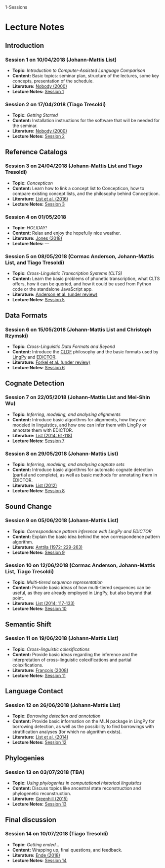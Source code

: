 1-Sessions

# Lecture Notes

## Introduction

### Session 1 on 10/04/2018 (Johann-Mattis List)
* **Topic:** *Introduction to Computer-Assisted Language Comparison*
* **Content:** Basic topics: seminar plan, structure of the lectures, some key concepts, presentation of the schedule. 
* **Literature:** [Nobody (2000)](papers/Niemand2000.pdf)
* **Lecture Notes:** [Session 1](http://htmlpreview.github.io/?https://raw.githubusercontent.com/digling/calc-seminar/master/handouts/Session_1.html)

### Session 2 on 17/04/2018 (Tiago Tresoldi)
* **Topic:** *Getting Started*
* **Content:** Installation instructions for the software that will be needed for the seminar.
* **Literature:** [Nobody (2000)](papers/Niemand2000.pdf)
* **Lecture Notes:** [Session 2](http://htmlpreview.github.io/?https://raw.githubusercontent.com/digling/calc-seminar/master/handouts/Session_2.html)

## Reference Catalogs

### Session 3 on 24/04/2018 (Johann-Mattis List and Tiago Tresoldi)
* **Topic:** *Concepticon*
* **Content:** Learn how to link a concept list to Concepticon, how to compare existing concept lists, and the philosophy behind Concepticon.
* **Literature:** [List et al. (2016)](http://www.lrec-conf.org/proceedings/lrec2016/pdf/127_Paper.pdf)
* **Lecture Notes:** [Session 3](http://htmlpreview.github.io/?https://raw.githubusercontent.com/digling/calc-seminar/master/handouts/Session_3.html)

### Session 4 on 01/05/2018
* **Topic:** *HOLIDAY!*
* **Content:** Relax and enjoy the hopefully nice weather.
* **Literature:** [Jones (2018)](https://en.wikipedia.org/wiki/Jessica_Jones_(TV_series))
* **Lecture Notes:** —


### Session 5 on 08/05/2018 (Cormac Anderson, Johann-Mattis List, and Tiago Tresoldi)
* **Topic:** *Cross-Linguistic Transcription Systems (CLTS)*
* **Content:** Learn the basic problems of phonetic transcription, what CLTS offers, how it can be queried, and how it could be used from Python code or the standalone JavaScript app.
* **Literature:** [Anderson et al. (under review)](pdf/anderson-et-al-2018-clts-draft.pdf)
* **Lecture Notes:** [Session 5](http://htmlpreview.github.io/?https://raw.githubusercontent.com/digling/calc-seminar/master/handouts/Session_5.html)

## Data Formats

### Session 6 on 15/05/2018 (Johann-Mattis List and Christoph Rzymski)
* **Topic:** *Cross-Linguistic Data Formats and Beyond*
* **Content:** Introduce the [CLDF](http://cldf.clld.org) philosophy and the basic formats used by [LingPy](http://lingpy.org) and [EDICTOR](http://edictor.digling.org).
* **Literature:** [Forkel et al. (under review)](pdf/forkel-et-al-2018-cldf-submitted.pdf)
* **Lecture Notes:** [Session 6](http://htmlpreview.github.io/?https://raw.githubusercontent.com/digling/calc-seminar/master/handouts/Session_6.html)

## Cognate Detection

### Session 7 on 22/05/2018 (Johann-Mattis List and Mei-Shin Wu)
* **Topic:** *Inferring, modeling, and analysing alignments*
* **Content:** Introduce basic algorithms for alignments, how they are modeled in linguistics, and how one can infer them with LingPy or annotate them with EDICTOR. 
* **Literature:** [List (2014: 61-118)](http://dup.oa.hhu.de/244/1/DLS%20%28J.-M.%20List%29%2C%20Vol.%201_Open%20Access.pdf)
* **Lecture Notes:** [Session 7](http://htmlpreview.github.io/?https://raw.githubusercontent.com/digling/calc-seminar/master/handouts/Session_7.html)

### Session 8 on 29/05/2018 (Johann-Mattis List)
* **Topic:** *Inferring, modeling, and analysing cognate sets*
* **Content:** Introduce basic algorithms for automatic cognate detection (partial and complete), as well as basic methods for annotating them in EDICTOR. 
* **Literature:** [List (2012)](http://www.aclweb.org/anthology/W12-0216)
* **Lecture Notes:** [Session 8](http://htmlpreview.github.io/?https://raw.githubusercontent.com/digling/calc-seminar/master/handouts/Session_8.html)

## Sound Change

### Session 9 on 05/06/2018 (Johann-Mattis List)
* **Topic:** *Correspondence pattern inference with LingPy and EDICTOR*
* **Content:** Explain the basic idea behind the new correspondence pattern algorithm.
* **Literature:** [Anttila (1972: 229-263)](pdf/anttila-1989-introduction-historical-linguistics-excerpts.pdf)
* **Lecture Notes:** [Session 9](http://htmlpreview.github.io/?https://raw.githubusercontent.com/digling/calc-seminar/master/handouts/Session_9.html)

### Session 10 on 12/06/2018 (Cormac Anderson, Johann-Mattis List, Tiago Tresoldi)
* **Topic:** *Multi-tiered sequence representation*
* **Content:** Provide basic ideas of how multi-tiered sequences can be useful, as they are already employed in LingPy, but also beyond that point.
* **Literature:** [List (2014: 117-133)](http://dup.oa.hhu.de/244/1/DLS%20%28J.-M.%20List%29%2C%20Vol.%201_Open%20Access.pdf)
* **Lecture Notes:** [Session 10](http://htmlpreview.github.io/?https://raw.githubusercontent.com/digling/calc-seminar/master/handouts/Session_10.html)

## Semantic Shift

### Session 11 on 19/06/2018 (Johann-Mattis List)
* **Topic:** *Cross-linguistic colexifications*
* **Content:** Provide basic ideas regarding the inference and the interpretation of cross-linguistic colexifications and partial colexifications.
* **Literature:** [François (2008)](pdf/francois-2008-colexifications.pdf)
* **Lecture Notes:** [Session 11](http://htmlpreview.github.io/?https://raw.githubusercontent.com/digling/calc-seminar/master/handouts/Session_11.html)

## Language Contact

### Session 12 on 26/06/2018 (Johann-Mattis List)
* **Topic:** *Borrowing detection and annotation*
* **Content:** Provide basic information on the MLN package in LingPy for borrowing detection, as well as the possibility to find borrowings with stratification analyses (for which no algorithm exists).
* **Literature:** [List et al. (2014)](http://onlinelibrary.wiley.com/doi/10.1002/bies.201300096/pdf)
* **Lecture Notes:** [Session 12](http://htmlpreview.github.io/?https://raw.githubusercontent.com/digling/calc-seminar/master/handouts/Session_12.html)

## Phylogenies

### Session 13 on 03/07/2018 (TBA)
* **Topic:** *Using phylogenies in computational historical linguistics*
* **Content:** Discuss topics like ancestral state reconstruction and phylogenetic reconstruction.
* **Literature:** [Greenhill (2015)](pdf/greenhill-2015-evolution-language-phylogenetic-reconstruction.pdf)
* **Lecture Notes:** [Session 13](http://htmlpreview.github.io/?https://raw.githubusercontent.com/digling/calc-seminar/master/handouts/Session_13.html)

## Final discussion

### Session 14 on 10/07/2018 (Tiago Tresoldi)
* **Topic:** *Getting ended...*
* **Content:** Wrapping up, final questions, and feedback.
* **Literature:** [Ende (2018)](http://www.example.org)
* **Lecture Notes:** [Session 14](http://htmlpreview.github.io/?https://raw.githubusercontent.com/digling/calc-seminar/master/handouts/Session_14.html)


